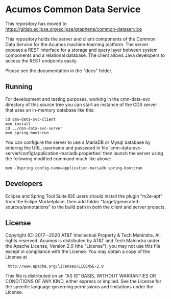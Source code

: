 # Acumos Common Data Service

This repository has moved to https://gitlab.eclipse.org/eclipse/graphene/common-dataservice

This repository holds the server and client components of the Common Data Service
for the Acumos machine-learning platform. The server exposes a REST interface for
a storage and query layer between system components and a relational database. The
client allows Java developers to access the REST endpoints easily.

Please see the documentation in the "docs" folder.

## Running

For development and testing purposes, working in the cmn-data-svc directory of this
source tree you can start an instance of the CDS server that uses an in-memory
database like this:

    cd cmn-data-svc-client
    mvn install
    cd ../cmn-data-svc-server
    mvn spring-boot:run

You can configure the server to use a MariaDB or Mysql database by entering the URL,
username and password in file 'cmn-data-svc-server/config/application-mariadb.properties'
then launch the server using the following modified command much like above:

    mvn -Dspring.config.name=application-mariadb spring-boot:run

## Developers

Eclipse and Spring Tool Suite IDE users should install the plugin "m2e-apt" from the
Eclipe Marketplace, then add folder "target/generated-sources/annotations" to the build 
path in *both* the client and server projects.

## License

Copyright (C) 2017--2020 AT&T Intellectual Property & Tech Mahindra. All rights reserved.
Acumos is distributed by AT&T and Tech Mahindra under the Apache License, Version 2.0 (the "License");
you may not use this file except in compliance with the License. You may obtain a copy of the License at

     http://www.apache.org/licenses/LICENSE-2.0

This file is distributed on an "AS IS" BASIS, WITHOUT WARRANTIES OR CONDITIONS OF ANY KIND, either
express or implied.  See the License for the specific language governing permissions and limitations
under the License.
